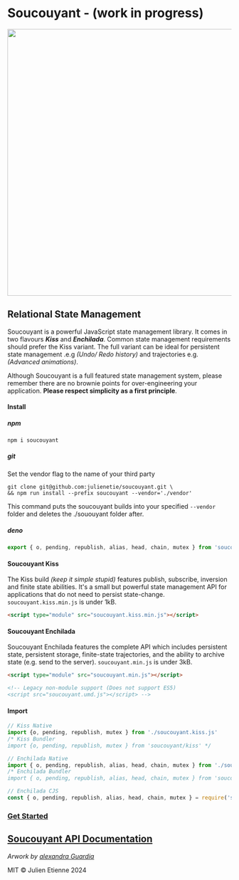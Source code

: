 
# Soucouyant - (work in progress)

<img align="center" src="https://github.com/user-attachments/assets/60e17077-a633-4791-b0b8-59e7c46b962c" width="600">

## Relational State Management

Soucouyant is a powerful JavaScript state management library. It comes in two flavours **_Kiss_** and **_Enchilada_**. Common state management requirements should prefer the Kiss variant. The full variant can be ideal for persistent state management .e.g _(Undo/ Redo history)_ and trajectories e.g. _(Advanced animations)_. 

Although Soucouyant is a full featured state management system, please remember  there are no brownie points for over-engineering your application. **Please respect simplicity as a first principle**.

#### Install
##### npm

`npm i soucouyant`

##### git

Set the vendor flag to the name of your third party 
```
git clone git@github.com:julienetie/soucouyant.git \
&& npm run install --prefix soucouyant --vendor='./vendor'
```
This command puts the soucouyant builds into your specified `--vendor` folder and deletes the ./sououyant folder after.  

##### deno
```js 
export { o, pending, republish, alias, head, chain, mutex } from 'soucouyant.js'
```

#### Soucouyant Kiss
The Kiss build _(keep it simple stupid)_ features publish, subscribe, inversion and finite state abilities. It's a small but powerful state management API for applications that do not need to persist state-change. `soucouyant.kiss.min.js` is under 1kB.
```html 
<script type="module" src="soucouyant.kiss.min.js"></script>
```
#### Soucouyant Enchilada
Soucouyant Enchilada features the complete API which includes persistent state, persistent storage, finite-state trajectories, and the ability to archive state (e.g. send to the server).  `soucouyant.min.js` is under 3kB.
```html 
<script type="module" src="soucouyant.min.js"></script>
```
```html
<!-- Legacy non-module support (Does not support ES5)
<script src="soucouyant.umd.js"></script> -->
```
#### Import
```js 
// Kiss Native
import {o, pending, republish, mutex } from './soucouyant.kiss.js' 
/* Kiss Bundler 
import {o, pending, republish, mutex } from 'soucouyant/kiss' */
```
```js 
// Enchilada Native
import { o, pending, republish, alias, head, chain, mutex } from './soucouyant.js'
/* Enchilada Bundler
import { o, pending, republish, alias, head, chain, mutex } from 'soucouyant' */
```
```js 
// Enchilada CJS
const { o, pending, republish, alias, head, chain, mutex } = require('soucouyant.umd.js')
```
### [Get Started](https://github.com/julienetie/soucouyant/blob/main/GET_STARTED.md)
## [Soucouyant API Documentation](https://github.com/julienetie/soucouyant/blob/main/DOCUMENTATION.md)


_Arwork by [alexandra Guardia](https://www.deviantart.com/alexndhearted)_

MIT © Julien Etienne 2024
